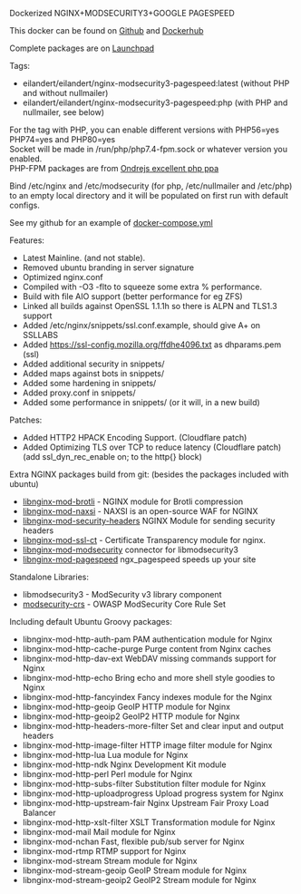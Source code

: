 Dockerized NGINX+MODSECURITY3+GOOGLE PAGESPEED

This docker can be found on [Github](https://github.com/eilandert/dockerized/tree/master/nginx-proxy-modsecurity-pagespeed) and [Dockerhub](https://hub.docker.com/r/eilandert/nginx-modsecurity3-pagespeed)

Complete packages are on [Launchpad](https://launchpad.net/~eilander/+archive/ubuntu/nginx)

Tags:
 * eilandert/eilandert/nginx-modsecurity3-pagespeed:latest  (without PHP and without nullmailer)
 * eilandert/eilandert/nginx-modsecurity3-pagespeed:php (with PHP and nullmailer, see below)

For the tag with PHP, you can enable different versions with PHP56=yes PHP74=yes and PHP80=yes<BR>
Socket will be made in /run/php/php7.4-fpm.sock or whatever version you enabled.<BR>
PHP-FPM packages are from [Ondrejs excellent php ppa](https://launchpad.net/~ondrej/+archive/ubuntu/php)

Bind /etc/nginx and /etc/modsecurity (for php, /etc/nullmailer and /etc/php) to an empty local directory and it will be populated on first run with default configs.

See my github for an example of [docker-compose.yml](https://github.com/eilandert/dockerized/blob/master/nginx-proxy-modsecurity-pagespeed/docker-compose.yml)

Features:
 * Latest Mainline. (and not stable).
 * Removed ubuntu branding in server signature
 * Optimized nginx.conf
 * Compiled with -O3 -flto to squeeze some extra % performance.
 * Build with file AIO support (better performance for eg ZFS)
 * Linked all builds against OpenSSL 1.1.1h so there is ALPN and TLS1.3 support
 * Added /etc/nginx/snippets/ssl.conf.example, should give A+ on SSLLABS
 * Added https://ssl-config.mozilla.org/ffdhe4096.txt as dhparams.pem (ssl)
 * Added additional security in snippets/
 * Added maps against bots in snippets/
 * Added some hardening in snippets/
 * Added proxy.conf in snippets/
 * Added some performance in snippets/ (or it will, in a new build)

Patches:
 * Added HTTP2 HPACK Encoding Support. (Cloudflare patch)
 * Added Optimizing TLS over TCP to reduce latency (Cloudflare patch)
   (add ssl_dyn_rec_enable on; to the http{} block)

Extra NGINX packages build from git: (besides the packages included with ubuntu)
 * [libnginx-mod-brotli](https://github.com/google/ngx_brotli) - NGINX module for Brotli compression
 * [libnginx-mod-naxsi](https://github.com/nbs-system/naxsi) - NAXSI is an open-source WAF for NGINX
 * [libnginx-mod-security-headers](https://github.com/GetPageSpeed/ngx_security_headers) NGINX Module for sending security headers
 * [libnginx-mod-ssl-ct](https://github.com/grahamedgecombe/nginx-ct) - Certificate Transparency module for nginx.
 * [libnginx-mod-modsecurity](https://github.com/SpiderLabs/ModSecurity-nginx) connector for libmodsecurity3
 * [libnginx-mod-pagespeed](https://www.modpagespeed.com/doc/) ngx_pagespeed speeds up your site

Standalone Libraries:
 * libmodsecurity3 - ModSecurity v3 library component
 * [modsecurity-crs](https://coreruleset.org) - OWASP ModSecurity Core Rule Set 

Including default Ubuntu Groovy packages:
 * libnginx-mod-http-auth-pam PAM authentication module for Nginx
 * libnginx-mod-http-cache-purge Purge content from Nginx caches
 * libnginx-mod-http-dav-ext WebDAV missing commands support for Nginx
 * libnginx-mod-http-echo Bring echo and more shell style goodies to Nginx
 * libnginx-mod-http-fancyindex Fancy indexes module for the Nginx
 * libnginx-mod-http-geoip GeoIP HTTP module for Nginx
 * libnginx-mod-http-geoip2 GeoIP2 HTTP module for Nginx
 * libnginx-mod-http-headers-more-filter Set and clear input and output headers
 * libnginx-mod-http-image-filter HTTP image filter module for Nginx
 * libnginx-mod-http-lua Lua module for Nginx
 * libnginx-mod-http-ndk Nginx Development Kit module
 * libnginx-mod-http-perl Perl module for Nginx
 * libnginx-mod-http-subs-filter Substitution filter module for Nginx
 * libnginx-mod-http-uploadprogress Upload progress system for Nginx
 * libnginx-mod-http-upstream-fair Nginx Upstream Fair Proxy Load Balancer
 * libnginx-mod-http-xslt-filter XSLT Transformation module for Nginx
 * libnginx-mod-mail Mail module for Nginx
 * libnginx-mod-nchan Fast, flexible pub/sub server for Nginx
 * libnginx-mod-rtmp RTMP support for Nginx
 * libnginx-mod-stream Stream module for Nginx
 * libnginx-mod-stream-geoip GeoIP Stream module for Nginx
 * libnginx-mod-stream-geoip2 GeoIP2 Stream module for Nginx



